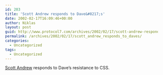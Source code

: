 ```yaml
---
id: 203
title: 'Scott Andrew responds to Dave&#8217;s'
date: 2002-02-17T16:09:46+00:00
author: Niklas
layout: post
guid: http://www.protocol7.com/archives/2002/02/17/scott-andrew-responds-to-daves/
permalink: /archives/2002/02/17/scott_andrew_responds_to_daves/
categories:
  - Uncategorized
tags:
  - Uncategorized
---
```

<div class='microid-d5ba1f21cb33789336cda029066ef75a1c2adc03'>
  <p>
    <a href="http://www.scottandrew.com/weblog/000151#more">Scott Andrew</a> responds to Dave&#8217;s resistance to CSS.
  </p>
</div>